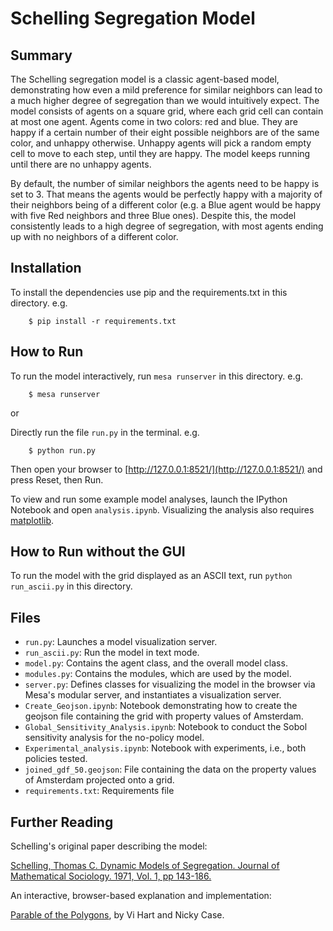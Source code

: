 # Schelling Segregation Model

## Summary

The Schelling segregation model is a classic agent-based model, demonstrating how even a mild preference for similar neighbors can lead to a much higher degree of segregation than we would intuitively expect. The model consists of agents on a square grid, where each grid cell can contain at most one agent. Agents come in two colors: red and blue. They are happy if a certain number of their eight possible neighbors are of the same color, and unhappy otherwise. Unhappy agents will pick a random empty cell to move to each step, until they are happy. The model keeps running until there are no unhappy agents.

By default, the number of similar neighbors the agents need to be happy is set to 3. That means the agents would be perfectly happy with a majority of their neighbors being of a different color (e.g. a Blue agent would be happy with five Red neighbors and three Blue ones). Despite this, the model consistently leads to a high degree of segregation, with most agents ending up with no neighbors of a different color.

## Installation

To install the dependencies use pip and the requirements.txt in this directory. e.g.

```
    $ pip install -r requirements.txt
```

## How to Run

To run the model interactively, run ``mesa runserver`` in this directory. e.g.

```
    $ mesa runserver
```

or

Directly run the file ``run.py`` in the terminal. e.g.

```
    $ python run.py
```

Then open your browser to [http://127.0.0.1:8521/](http://127.0.0.1:8521/) and press Reset, then Run.

To view and run some example model analyses, launch the IPython Notebook and open ``analysis.ipynb``. Visualizing the analysis also requires [matplotlib](http://matplotlib.org/).

## How to Run without the GUI

To run the model with the grid displayed as an ASCII text, run `python run_ascii.py` in this directory.

## Files

* ``run.py``: Launches a model visualization server.
* ``run_ascii.py``: Run the model in text mode.
* ``model.py``: Contains the agent class, and the overall model class.
* ``modules.py``: Contains the modules, which are used by the model.
* ``server.py``: Defines classes for visualizing the model in the browser via Mesa's modular server, and instantiates a visualization server.
* ``Create_Geojson.ipynb``: Notebook demonstrating how to create the geojson file containing the grid with property values of Amsterdam.
* ``Global_Sensitivity_Analysis.ipynb``: Notebook to conduct the Sobol sensitivity analysis for the no-policy model.
* ``Experimental_analysis.ipynb``: Notebook with experiments, i.e., both policies tested. 
* ``joined_gdf_50.geojson``: File containing the data on the property values of Amsterdam projected onto a grid.
* ``requirements.txt``: Requirements file

## Further Reading

Schelling's original paper describing the model:

[Schelling, Thomas C. Dynamic Models of Segregation. Journal of Mathematical Sociology. 1971, Vol. 1, pp 143-186.](https://www.stat.berkeley.edu/~aldous/157/Papers/Schelling_Seg_Models.pdf)

An interactive, browser-based explanation and implementation:

[Parable of the Polygons](http://ncase.me/polygons/), by Vi Hart and Nicky Case.
